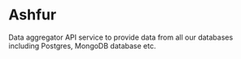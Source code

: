 # Ashfur

Data aggregator API service to provide data from all our databases including Postgres, MongoDB database etc.